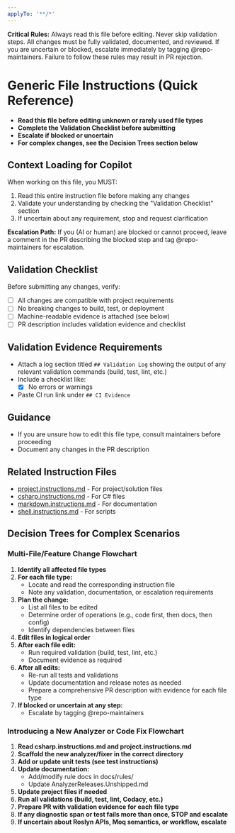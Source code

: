 ```yaml
---
applyTo: '**/*'
---
```


**Critical Rules:** Always read this file before editing. Never skip validation steps. All changes must be fully validated, documented, and reviewed. If you are uncertain or blocked, escalate immediately by tagging @repo-maintainers. Failure to follow these rules may result in PR rejection.

# Generic File Instructions (Quick Reference)

- **Read this file before editing unknown or rarely used file types**
- **Complete the Validation Checklist before submitting**
- **Escalate if blocked or uncertain**
- **For complex changes, see the Decision Trees section below**

## Context Loading for Copilot

When working on this file, you MUST:
1. Read this entire instruction file before making any changes
2. Validate your understanding by checking the "Validation Checklist" section
3. If uncertain about any requirement, stop and request clarification

**Escalation Path:**
If you (AI or human) are blocked or cannot proceed, leave a comment in the PR describing the blocked step and tag @repo-maintainers for escalation.

## Validation Checklist

Before submitting any changes, verify:
- [ ] All changes are compatible with project requirements
- [ ] No breaking changes to build, test, or deployment
- [ ] Machine-readable evidence is attached (see below)
- [ ] PR description includes validation evidence and checklist

## Validation Evidence Requirements
- Attach a log section titled `## Validation Log` showing the output of any relevant validation commands (build, test, lint, etc.)
- Include a checklist like:
  - [x] No errors or warnings
- Paste CI run link under `## CI Evidence`

## Guidance
- If you are unsure how to edit this file type, consult maintainers before proceeding
- Document any changes in the PR description

## Related Instruction Files
- [project.instructions.md](project.instructions.md) - For project/solution files
- [csharp.instructions.md](csharp.instructions.md) - For C# files
- [markdown.instructions.md](markdown.instructions.md) - For documentation
- [shell.instructions.md](shell.instructions.md) - For scripts 

## Decision Trees for Complex Scenarios

### Multi-File/Feature Change Flowchart

1. **Identify all affected file types**
2. **For each file type:**
   - Locate and read the corresponding instruction file
   - Note any validation, documentation, or escalation requirements
3. **Plan the change:**
   - List all files to be edited
   - Determine order of operations (e.g., code first, then docs, then config)
   - Identify dependencies between files
4. **Edit files in logical order**
5. **After each file edit:**
   - Run required validation (build, test, lint, etc.)
   - Document evidence as required
6. **After all edits:**
   - Re-run all tests and validations
   - Update documentation and release notes as needed
   - Prepare a comprehensive PR description with evidence for each file type
7. **If blocked or uncertain at any step:**
   - Escalate by tagging @repo-maintainers

### Introducing a New Analyzer or Code Fix Flowchart

1. **Read csharp.instructions.md and project.instructions.md**
2. **Scaffold the new analyzer/fixer in the correct directory**
3. **Add or update unit tests (see test instructions)**
4. **Update documentation:**
   - Add/modify rule docs in docs/rules/
   - Update AnalyzerReleases.Unshipped.md
5. **Update project files if needed**
6. **Run all validations (build, test, lint, Codacy, etc.)**
7. **Prepare PR with validation evidence for each file type**
8. **If any diagnostic span or test fails more than once, STOP and escalate**
9. **If uncertain about Roslyn APIs, Moq semantics, or workflow, escalate** 